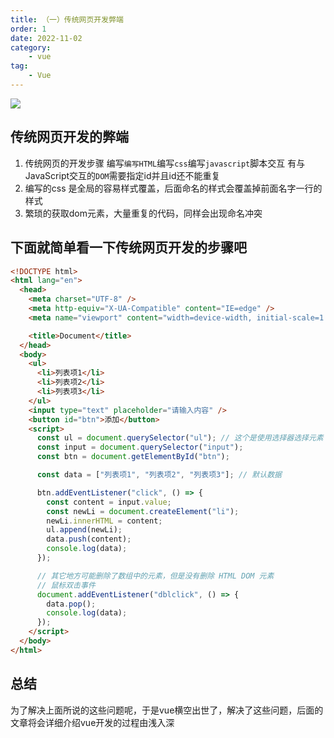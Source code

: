```yaml
---
title: （一）传统网页开发弊端
order: 1
date: 2022-11-02
category:
    - vue
tag: 
    - Vue
---
```


![](https://image.zswei.xyz/img/202211121813358.webp)

## 传统网页开发的弊端
1. 传统网页的开发步骤 编写`编写HTML`编写`css`编写`javascript`脚本交互
有与JavaScript交互的`DOM`需要指定id并且id还不能重复
2. 编写的css 是全局的容易样式覆盖，后面命名的样式会覆盖掉前面名字一行的样式
3. 繁琐的获取dom元素，大量重复的代码，同样会出现命名冲突

## 下面就简单看一下传统网页开发的步骤吧
```html
<!DOCTYPE html>
<html lang="en">
  <head>
    <meta charset="UTF-8" />
    <meta http-equiv="X-UA-Compatible" content="IE=edge" />
    <meta name="viewport" content="width=device-width, initial-scale=1.0" />

    <title>Document</title>
  </head>
  <body>
    <ul>
      <li>列表项1</li>
      <li>列表项2</li>
      <li>列表项3</li>
    </ul>
    <input type="text" placeholder="请输入内容" />
    <button id="btn">添加</button>
    <script>
      const ul = document.querySelector("ul"); // 这个是使用选择器选择元素
      const input = document.querySelector("input");
      const btn = document.getElementById("btn");

      const data = ["列表项1", "列表项2", "列表项3"]; // 默认数据

      btn.addEventListener("click", () => {
        const content = input.value;
        const newLi = document.createElement("li");
        newLi.innerHTML = content;
        ul.append(newLi);
        data.push(content);
        console.log(data);
      });

      // 其它地方可能删除了数组中的元素，但是没有删除 HTML DOM 元素
      // 鼠标双击事件
      document.addEventListener("dblclick", () => {
        data.pop();
        console.log(data);
      });
    </script>
  </body>
</html>
```

## 总结
为了解决上面所说的这些问题呢，于是vue横空出世了，解决了这些问题，后面的文章将会详细介绍vue开发的过程由浅入深